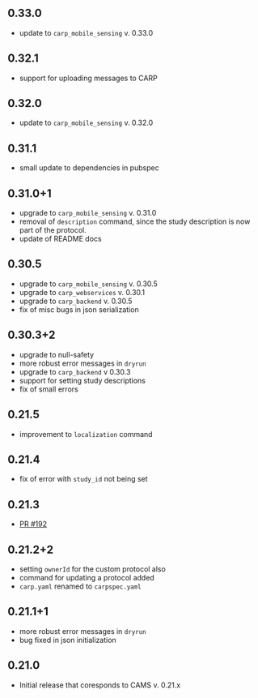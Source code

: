 ## 0.33.0
* update to `carp_mobile_sensing` v. 0.33.0

## 0.32.1
* support for uploading messages to CARP

## 0.32.0
* update to `carp_mobile_sensing` v. 0.32.0

## 0.31.1
* small update to dependencies in pubspec

## 0.31.0+1
* upgrade to `carp_mobile_sensing` v. 0.31.0
* removal of `description` command, since the study description is now part of the protocol.
* update of README docs

## 0.30.5
* upgrade to `carp_mobile_sensing` v. 0.30.5
* upgrade to `carp_webservices` v. 0.30.1
* upgrade to `carp_backend` v. 0.30.5
* fix of misc bugs in json serialization

## 0.30.3+2
* upgrade to null-safety
* more robust error messages in `dryrun`
* upgrade to `carp_backend` v 0.30.3
* support for setting study descriptions
* fix of small errors

## 0.21.5
* improvement to `localization` command

## 0.21.4
* fix of error with `study_id` not being set

## 0.21.3
* [PR #192](https://github.com/cph-cachet/carp.sensing-flutter/pull/192)

## 0.21.2+2
* setting `ownerId` for the custom protocol also
* command for updating a protocol added
* `carp.yaml` renamed to `carpspec.yaml`

## 0.21.1+1
* more robust error messages in `dryrun`
* bug fixed in json initialization

## 0.21.0
* Initial release that coresponds to CAMS v. 0.21.x

